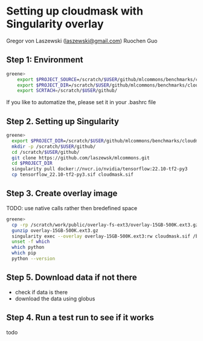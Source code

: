 # Setting up cloudmask with Singularity overlay

Gregor von Laszewski (laszewski@gmail.com)
Ruochen Guo


## Step 1: Environment

```bash
greene> 
	export $PROJECT_SOURCE=/scratch/$USER/github/mlcommons/benchmarks/cloudmask/target/greene-overlay
	export $PROJECT_DIR=/scratch/$USER/github/mlcommons/benchmarks/cloudmask/target/greene-overlay-test
	export SCRTACH=/scratch/$USER/github/
```

If you like to automatize the, please set it in your .bashrc file



## Step 2. Setting up Singularity

```bash
greene>
  export $PROJECT_DIR=/scratch/$USER/github/mlcommons/benchmarks/cloudmask/target/rivanna_overlay
  mkdir -p /scratch/$USER/github/
  cd /scratch/$USER/github/
  git clone https://github.com/laszewsk/mlcommons.git
  cd $PROJECT_DIR  
  singularity pull docker://nvcr.io/nvidia/tensorflow:22.10-tf2-py3
  cp tensorflow_22.10-tf2-py3.sif cloudmask.sif
```

## Step 3. Create overlay image

TODO: use native calls rather then bredefined space

```bash
greene>
  cp -rp /scratch/work/public/overlay-fs-ext3/overlay-15GB-500K.ext3.gz .
  gunzip overlay-15GB-500K.ext3.gz
  singularity exec --overlay overlay-15GB-500K.ext3:rw cloudmask.sif /bin/bash
  unset -f which
  which python
  which pip
  python --version
```

## Step 5. Download data if not there

* check if data is there
* download the data using globus

## Step 4. Run a test run to see if it works

todo